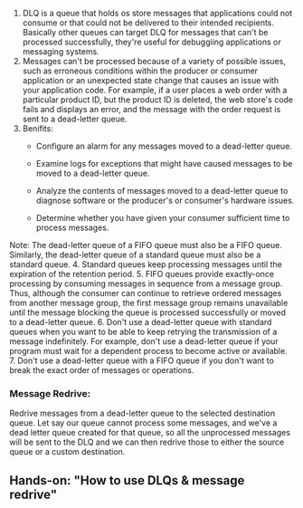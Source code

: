1. DLQ is a queue that holds os store messages that applications could not consume or that could not be delivered to their intended recipients. Basically other queues can target DLQ for messages that can't be processed successfully, they're useful for debuggiing applications or messaging systems.<br/>
2. Messages can't be processed because of a variety of possible issues, such as erroneous conditions within the producer or consumer application or an unexpected state change that causes an issue with your application code. For example, if a user places a web order with a particular product ID, but the product ID is deleted, the web store's code fails and displays an error, and the message with the order request is sent to a dead-letter queue.
3. Benifits:
   - Configure an alarm for any messages moved to a dead-letter queue.

   - Examine logs for exceptions that might have caused messages to be moved to a dead-letter queue.

   - Analyze the contents of messages moved to a dead-letter queue to diagnose software or the producer's or consumer's hardware issues.

   - Determine whether you have given your consumer sufficient time to process messages.
  
Note: The dead-letter queue of a FIFO queue must also be a FIFO queue. Similarly, the dead-letter queue of a standard queue must also be a standard queue.
4. Standard queues keep processing messages until the expiration of the retention period. 
5. FIFO queues provide exactly-once processing by consuming messages in sequence from a message group. Thus, although the consumer can continue to retrieve ordered messages from another message group, the first message group remains unavailable until the message blocking the queue is processed successfully or moved to a dead-letter queue.
6.  Don't use a dead-letter queue with standard queues when you want to be able to keep retrying the transmission of a message indefinitely. For example, don't use a dead-letter queue if your program must wait for a dependent process to become active or available.
7. Don't use a dead-letter queue with a FIFO queue if you don't want to break the exact order of messages or operations.

### Message Redrive: 
Redrive messages from a dead-letter queue to the selected destination queue. Let say our queue cannot process some messages, and we've a dead letter queue created for that queue, so all the unprocessed messages will be sent to the DLQ and we can then redrive those to either the source queue or a custom destination.

## Hands-on: "How to use DLQs & message redrive"
